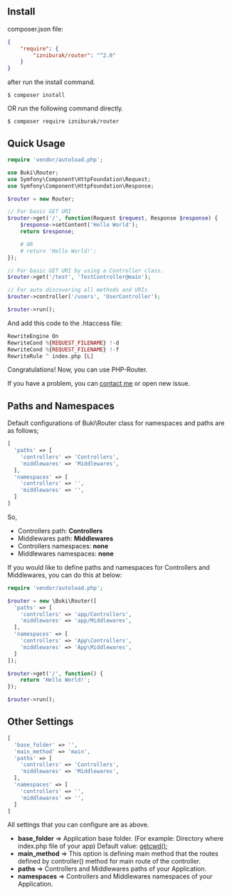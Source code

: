 ## Install
composer.json file:
```json
{
    "require": {
        "izniburak/router": "^2.0"
    }
}
```
after run the install command.
```
$ composer install
```
OR run the following command directly.
```
$ composer require izniburak/router
```

## Quick Usage
```php
require 'vendor/autoload.php';

use Buki\Router;
use Symfony\Component\HttpFoundation\Request;
use Symfony\Component\HttpFoundation\Response;

$router = new Router;

// For basic GET URI
$router->get('/', function(Request $request, Response $response) {
    $response->setContent('Hello World');
    return $response;

    # OR
    # return 'Hello World!';
});

// For basic GET URI by using a Controller class.
$router->get('/test', 'TestController@main');

// For auto discovering all methods and URIs
$router->controller('/users', 'UserController');

$router->run();
```

And add this code to the .htaccess file:

```php
RewriteEngine On
RewriteCond %{REQUEST_FILENAME} !-d
RewriteCond %{REQUEST_FILENAME} !-f
RewriteRule ^ index.php [L]
```

Congratulations! Now, you can use PHP-Router.

If you have a problem, you can [contact me][support-url] or open new issue.

[support-url]: https://github.com/izniburak/php-router#support

## Paths and Namespaces

Default configurations of Buki\Router class for namespaces and paths are as follows;

```php
[
  'paths' => [
    'controllers' => 'Controllers',
    'middlewares' => 'Middlewares',
  ],
  'namespaces' => [
    'controllers' => '',
    'middlewares' => '',
  ]
]
```

So,
* Controllers path: **Controllers**
* Middlewares path: **Middlewares**
* Controllers namespaces: **none**
* Middlewares namespaces: **none**


If you would like to define paths and namespaces for Controllers and Middlewares, you can do this at below:

```php
require 'vendor/autoload.php';

$router = new \Buki\Router([
  'paths' => [
    'controllers' => 'app/Controllers',
    'middlewares' => 'app/Middlewares',
  ],
  'namespaces' => [
    'controllers' => 'App\Controllers',
    'middlewares' => 'App\Middlewares',
  ]
]);

$router->get('/', function() {
    return 'Hello World!';
});

$router->run();
```
## Other Settings

```php
[
  'base_folder' => '',
  'main_method' => 'main',
  'paths' => [
    'controllers' => 'Controllers',
    'middlewares' => 'Middlewares',
  ],
  'namespaces' => [
    'controllers' => '',
    'middlewares' => '',
  ]
]
```
All settings that you can configure are as above.

* **base_folder** => Application base folder. (For example: Directory where index.php file of your app) Default value: [getcwd()](http://php.net/manual/en/function.getcwd.php); 
* **main_method** => This option is defining main method that the routes defined by controller() method for main route of the controller. 
* **paths**       => Controllers and Middlewares paths of your Application.
* **namespaces**  => Controllers and Middlewares namespaces of your Application.
